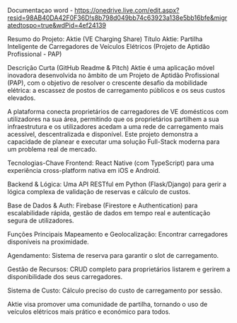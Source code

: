 Documentaçao word - <a>https://onedrive.live.com/edit.aspx?resid=98AB40DA42F0F36D!s8b798d049bb74c63923a138e5bb16bfe&migratedtospo=true&wdPid=4ef24139</a>

Resumo do Projeto: Aktie (VE Charging Share)
Título
Aktie: Partilha Inteligente de Carregadores de Veículos Elétricos (Projeto de Aptidão Profissional - PAP)

Descrição Curta (GitHub Readme & Pitch)
Aktie é uma aplicação móvel inovadora desenvolvida no âmbito de um Projeto de Aptidão Profissional (PAP), com o objetivo de resolver o crescente desafio da mobilidade elétrica: a escassez de postos de carregamento públicos e os seus custos elevados.

A plataforma conecta proprietários de carregadores de VE domésticos com utilizadores na sua área, permitindo que os proprietários partilhem a sua infraestrutura e os utilizadores acedam a uma rede de carregamento mais acessível, descentralizada e disponível. Este projeto demonstra a capacidade de planear e executar uma solução Full-Stack moderna para um problema real de mercado.

Tecnologias-Chave
Frontend: React Native (com TypeScript) para uma experiência cross-platform nativa em iOS e Android.

Backend & Lógica: Uma API RESTful em Python (Flask/Django) para gerir a lógica complexa de validação de reservas e cálculo de custos.

Base de Dados & Auth: Firebase (Firestore e Authentication) para escalabilidade rápida, gestão de dados em tempo real e autenticação segura de utilizadores.

Funções Principais
Mapeamento e Geolocalização: Encontrar carregadores disponíveis na proximidade.

Agendamento: Sistema de reserva para garantir o slot de carregamento.

Gestão de Recursos: CRUD completo para proprietários listarem e gerirem a disponibilidade dos seus carregadores.

Sistema de Custo: Cálculo preciso do custo de carregamento por sessão.

Aktie visa promover uma comunidade de partilha, tornando o uso de veículos elétricos mais prático e económico para todos.
